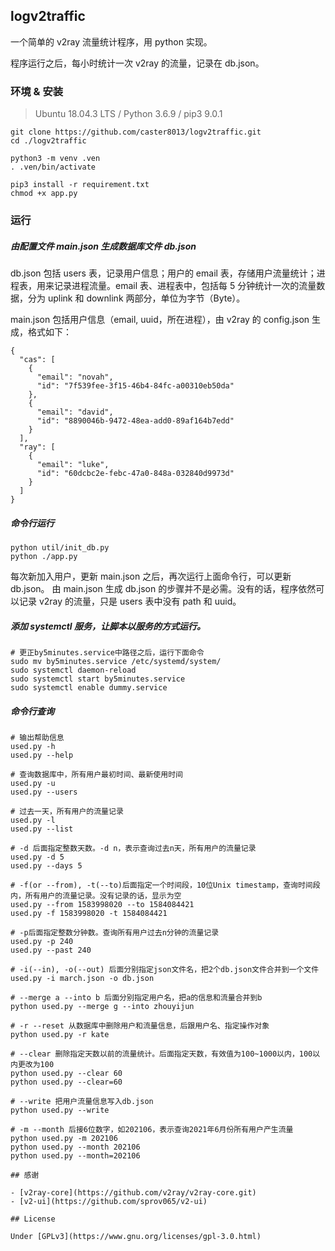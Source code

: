 ## logv2traffic

一个简单的 v2ray 流量统计程序，用 python 实现。

程序运行之后，每小时统计一次 v2ray 的流量，记录在 db.json。

### 环境 & 安装

> Ubuntu 18.04.3 LTS / Python 3.6.9 / pip3 9.0.1

```
git clone https://github.com/caster8013/logv2traffic.git
cd ./logv2traffic

python3 -m venv .ven
. .ven/bin/activate

pip3 install -r requirement.txt
chmod +x app.py
```

### 运行

##### 由配置文件 main.json 生成数据库文件 db.json

db.json 包括 users 表，记录用户信息；用户的 email 表，存储用户流量统计；进程表，用来记录进程流量。email 表、进程表中，包括每 5 分钟统计一次的流量数据，分为 uplink 和 downlink 两部分，单位为字节（Byte）。

main.json 包括用户信息（email, uuid，所在进程），由 v2ray 的 config.json 生成，格式如下：

```
{
  "cas": [
    {
      "email": "novah",
      "id": "7f539fee-3f15-46b4-84fc-a00310eb50da"
    },
    {
      "email": "david",
      "id": "8890046b-9472-48ea-add0-89af164b7edd"
    }
  ],
  "ray": [
    {
      "email": "luke",
      "id": "60dcbc2e-febc-47a0-848a-032840d9973d"
    }
  ]
}
```

##### 命令行运行

```
python util/init_db.py
python ./app.py
```

每次新加入用户，更新 main.json 之后，再次运行上面命令行，可以更新 db.json。
由 main.json 生成 db.json 的步骤并不是必需。没有的话，程序依然可以记录 v2ray 的流量，只是 users 表中没有 path 和 uuid。

##### 添加 systemctl 服务，让脚本以服务的方式运行。

```
# 更正by5minutes.service中路径之后，运行下面命令
sudo mv by5minutes.service /etc/systemd/system/
sudo systemctl daemon-reload
sudo systemctl start by5minutes.service
sudo systemctl enable dummy.service
```

##### 命令行查询

```
# 输出帮助信息
used.py -h
used.py --help

# 查询数据库中，所有用户最初时间、最新使用时间
used.py -u
used.py --users

# 过去一天，所有用户的流量记录
used.py -l
used.py --list

# -d 后面指定整数天数。-d n，表示查询过去n天，所有用户的流量记录
used.py -d 5
used.py --days 5

# -f(or --from), -t(--to)后面指定一个时间段，10位Unix timestamp，查询时间段内，所有用户的流量记录。没有记录的话，显示为空
used.py --from 1583998020 --to 1584084421
used.py -f 1583998020 -t 1584084421

# -p后面指定整数分钟数。查询所有用户过去n分钟的流量记录
used.py -p 240
used.py --past 240

# -i(--in), -o(--out) 后面分别指定json文件名，把2个db.json文件合并到一个文件
used.py -i march.json -o db.json

# --merge a --into b 后面分别指定用户名，把a的信息和流量合并到b
python used.py --merge g --into zhouyijun

# -r --reset 从数据库中删除用户和流量信息，后跟用户名、指定操作对象
python used.py -r kate

# --clear 删除指定天数以前的流量统计。后面指定天数，有效值为100~1000以内，100以内更改为100
python used.py --clear 60
python used.py --clear=60

# --write 把用户流量信息写入db.json
python used.py --write

# -m --month 后接6位数字，如202106，表示查询2021年6月份所有用户产生流量
python used.py -m 202106
python used.py --month 202106
python used.py --month=202106

## 感谢

- [v2ray-core](https://github.com/v2ray/v2ray-core.git)
- [v2-ui](https://github.com/sprov065/v2-ui)

## License

Under [GPLv3](https://www.gnu.org/licenses/gpl-3.0.html)
